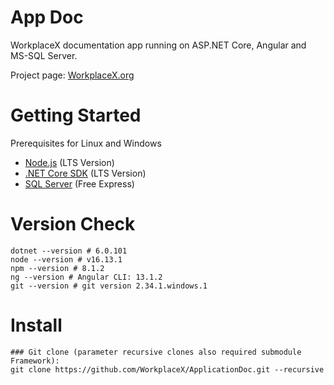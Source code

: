 # App Doc
WorkplaceX documentation app running on ASP.NET Core, Angular and MS-SQL Server.

Project page: [WorkplaceX.org](https://www.workplacex.org)

# Getting Started
Prerequisites for Linux and Windows
* [Node.js](https://nodejs.org/en/) (LTS Version)
* [.NET Core SDK](https://dotnet.microsoft.com/download) (LTS Version)
* [SQL Server](https://www.microsoft.com/en-us/sql-server/sql-server-downloads) (Free Express)

# Version Check
```
dotnet --version # 6.0.101
node --version # v16.13.1
npm --version # 8.1.2
ng --version # Angular CLI: 13.1.2
git --version # git version 2.34.1.windows.1
```

# Install
```
### Git clone (parameter recursive clones also required submodule Framework):
git clone https://github.com/WorkplaceX/ApplicationDoc.git --recursive
```
